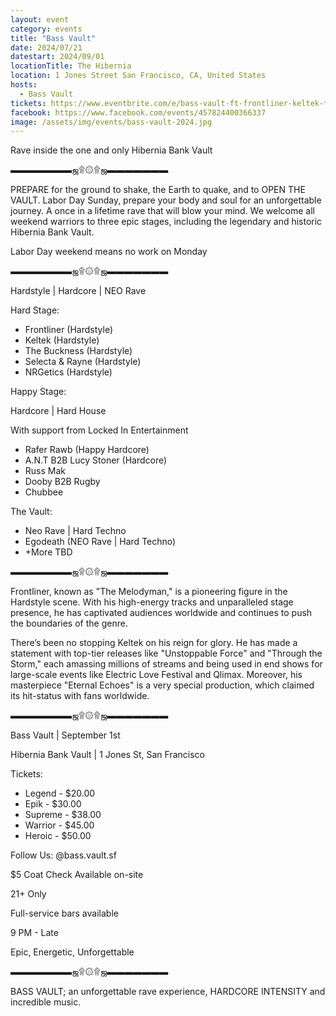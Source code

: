 ```yaml
---
layout: event
category: events
title: "Bass Vault"
date: 2024/07/21
datestart: 2024/09/01
locationTitle: The Hibernia
location: 1 Jones Street San Francisco, CA, United States
hosts:
  - Bass Vault
tickets: https://www.eventbrite.com/e/bass-vault-ft-frontliner-keltek-tickets-947591470597
facebook: https://www.facebook.com/events/457824400366337
image: /assets/img/events/bass-vault-2024.jpg
---
```


Rave inside the one and only Hibernia Bank Vault

▬▬▬▬▬▬▬ஜ۩۞۩ஜ▬▬▬▬▬▬▬

PREPARE for the ground to shake, the Earth to quake, and to OPEN THE VAULT. Labor Day Sunday, prepare your body and soul for an unforgettable journey. A once in a lifetime rave that will blow your mind. We welcome all weekend warriors to three epic stages, including the legendary and historic Hibernia Bank Vault.

Labor Day weekend means no work on Monday

▬▬▬▬▬▬▬ஜ۩۞۩ஜ▬▬▬▬▬▬▬

Hardstyle | Hardcore | NEO Rave

Hard Stage:

- Frontliner (Hardstyle)
- Keltek (Hardstyle)
- The Buckness (Hardstyle)
- Selecta & Rayne (Hardstyle)
- NRGetics (Hardstyle)

Happy Stage:

Hardcore | Hard House

With support from Locked In Entertainment

- Rafer Rawb (Happy Hardcore)
- A.N.T B2B Lucy Stoner (Hardcore)
- Russ Mak
- Dooby B2B Rugby
- Chubbee

The Vault:

- Neo Rave | Hard Techno
- Egodeath (NEO Rave | Hard Techno)
- +More TBD

▬▬▬▬▬▬▬ஜ۩۞۩ஜ▬▬▬▬▬▬▬

Frontliner, known as "The Melodyman," is a pioneering figure in the Hardstyle scene. With his high-energy tracks and unparalleled stage presence, he has captivated audiences worldwide and continues to push the boundaries of the genre.

There’s been no stopping Keltek on his reign for glory. He has made a statement with top-tier releases like "Unstoppable Force" and "Through the Storm," each amassing millions of streams and being used in end shows for large-scale events like Electric Love Festival and Qlimax. Moreover, his masterpiece "Eternal Echoes" is a very special production, which claimed its hit-status with fans worldwide.

▬▬▬▬▬▬▬ஜ۩۞۩ஜ▬▬▬▬▬▬▬

Bass Vault | September 1st

Hibernia Bank Vault | 1 Jones St, San Francisco

Tickets:

- Legend - $20.00
- Epik - $30.00
- Supreme - $38.00
- Warrior - $45.00
- Heroic - $50.00

Follow Us: @bass.vault.sf

$5 Coat Check Available on-site

21+ Only

Full-service bars available

9 PM - Late

Epic, Energetic, Unforgettable

▬▬▬▬▬▬▬ஜ۩۞۩ஜ▬▬▬▬▬▬▬

BASS VAULT; an unforgettable rave experience, HARDCORE INTENSITY and incredible music.